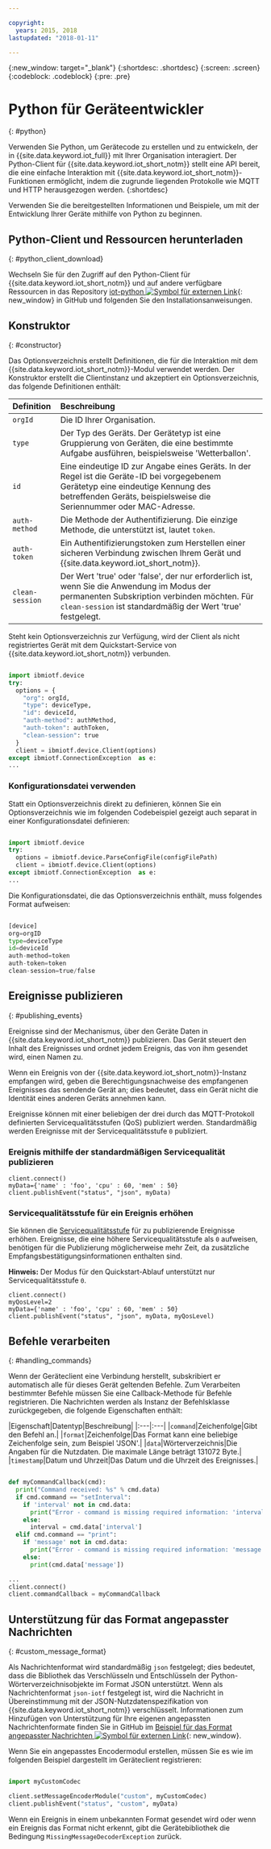 ```yaml
---

copyright:
  years: 2015, 2018
lastupdated: "2018-01-11"

---
```


{:new_window: target="_blank"}
{:shortdesc: .shortdesc}
{:screen: .screen}
{:codeblock: .codeblock}
{:pre: .pre}


# Python für Geräteentwickler
{: #python}

Verwenden Sie Python, um Gerätecode zu erstellen und zu entwickeln, der in {{site.data.keyword.iot_full}} mit Ihrer Organisation interagiert. Der Python-Client für {{site.data.keyword.iot_short_notm}} stellt eine API bereit, die eine einfache Interaktion mit {{site.data.keyword.iot_short_notm}}-Funktionen ermöglicht, indem die zugrunde liegenden Protokolle wie MQTT und HTTP herausgezogen werden.
{:shortdesc}

Verwenden Sie die bereitgestellten Informationen und Beispiele, um mit der Entwicklung Ihrer Geräte mithilfe von Python zu beginnen.

## Python-Client und Ressourcen herunterladen
{: #python_client_download}

Wechseln Sie für den Zugriff auf den Python-Client für {{site.data.keyword.iot_short_notm}} und auf andere verfügbare Ressourcen in das Repository [iot-python ![Symbol für externen Link](../../../../icons/launch-glyph.svg "Symbol für externen Link")](https://github.com/ibm-watson-iot/iot-python){: new_window} in GitHub und folgenden Sie den Installationsanweisungen.

## Konstruktor
{: #constructor}

Das Optionsverzeichnis erstellt Definitionen, die für die Interaktion mit dem {{site.data.keyword.iot_short_notm}}-Modul verwendet werden. Der Konstruktor erstellt die Clientinstanz und akzeptiert ein Optionsverzeichnis, das folgende Definitionen enthält:

|Definition|Beschreibung |
|:---|:---|
|`orgId`|Die ID Ihrer Organisation.|
|`type`|Der Typ des Geräts. Der Gerätetyp ist eine Gruppierung von Geräten, die eine bestimmte Aufgabe ausführen, beispielsweise 'Wetterballon'.|
|`id`|Eine eindeutige ID zur Angabe eines Geräts. In der Regel ist die Geräte-ID bei vorgegebenem Gerätetyp eine eindeutige Kennung des betreffenden Geräts, beispielsweise die Seriennummer oder MAC-Adresse.|
|`auth-method`|Die Methode der Authentifizierung. Die einzige Methode, die unterstützt ist, lautet `token`.|
|`auth-token`|Ein Authentifizierungstoken zum Herstellen einer sicheren Verbindung zwischen Ihrem Gerät und {{site.data.keyword.iot_short_notm}}.|
|`clean-session`|Der Wert 'true' oder 'false', der nur erforderlich ist, wenn Sie die Anwendung im Modus der permanenten Subskription verbinden möchten. Für `clean-session` ist standardmäßig der Wert 'true' festgelegt.|

Steht kein Optionsverzeichnis zur Verfügung, wird der Client als nicht registriertes Gerät mit dem Quickstart-Service von {{site.data.keyword.iot_short_notm}} verbunden.

```python

import ibmiotf.device
try:
  options = {
    "org": orgId,
    "type": deviceType,
    "id": deviceId,
    "auth-method": authMethod,
    "auth-token": authToken,
    "clean-session": true
  }
  client = ibmiotf.device.Client(options)
except ibmiotf.ConnectionException  as e:
...
```

### Konfigurationsdatei verwenden

Statt ein Optionsverzeichnis direkt zu definieren, können Sie ein Optionsverzeichnis wie im folgenden Codebeispiel gezeigt auch separat in einer Konfigurationsdatei definieren:

```python

import ibmiotf.device
try:
  options = ibmiotf.device.ParseConfigFile(configFilePath)
  client = ibmiotf.device.Client(options)
except ibmiotf.ConnectionException  as e:
...
```

Die Konfigurationsdatei, die das Optionsverzeichnis enthält, muss folgendes Format aufweisen:

```python

[device]
org=orgID
type=deviceType
id=deviceId
auth-method=token
auth-token=token
clean-session=true/false
```

## Ereignisse publizieren
{: #publishing_events}

Ereignisse sind der Mechanismus, über den Geräte Daten in {{site.data.keyword.iot_short_notm}} publizieren. Das Gerät steuert den Inhalt des Ereignisses und ordnet jedem Ereignis, das von ihm gesendet wird, einen Namen zu.

Wenn ein Ereignis von der {{site.data.keyword.iot_short_notm}}-Instanz empfangen wird, geben die Berechtigungsnachweise des empfangenen Ereignisses das sendende Gerät an; dies bedeutet, dass ein Gerät nicht die Identität eines anderen Geräts annehmen kann.

Ereignisse können mit einer beliebigen der drei durch das MQTT-Protokoll definierten Servicequalitätsstufen (QoS) publiziert werden.  Standardmäßig werden Ereignisse mit der Servicequalitätsstufe `0` publiziert.

### Ereignis mithilfe der standardmäßigen Servicequalität publizieren

```
client.connect()
myData={'name' : 'foo', 'cpu' : 60, 'mem' : 50}
client.publishEvent("status", "json", myData)
```

### Servicequalitätsstufe für ein Ereignis erhöhen

Sie können die [Servicequalitätsstufe](../../reference/mqtt/index.html#qos-levels) für zu publizierende Ereignisse erhöhen. Ereignisse, die eine höhere Servicequalitätsstufe als `0` aufweisen, benötigen für die Publizierung möglicherweise mehr Zeit, da zusätzliche Empfangsbestätigungsinformationen enthalten sind.

**Hinweis:** Der Modus für den Quickstart-Ablauf unterstützt nur Servicequalitätsstufe `0`.

```
client.connect()
myQosLevel=2
myData={'name' : 'foo', 'cpu' : 60, 'mem' : 50}
client.publishEvent("status", "json", myData, myQosLevel)
```
## Befehle verarbeiten
{: #handling_commands}

Wenn der Geräteclient eine Verbindung herstellt, subskribiert er automatisch alle für dieses Gerät geltenden Befehle. Zum Verarbeiten bestimmter Befehle müssen Sie eine Callback-Methode für Befehle registrieren. Die Nachrichten werden als Instanz der Befehlsklasse zurückgegeben, die folgende Eigenschaften enthält:

|Eigenschaft|Datentyp|Beschreibung|
|:---|:---|
|`command`|Zeichenfolge|Gibt den Befehl an.|
|`format`|Zeichenfolge|Das Format kann eine beliebige Zeichenfolge sein, zum Beispiel 'JSON'.|
|`data`|Wörterverzeichnis|Die Angaben für die Nutzdaten. Die maximale Länge beträgt 131072 Byte.|
|`timestamp`|Datum und Uhrzeit|Das Datum und die Uhrzeit des Ereignisses.|


```python

def myCommandCallback(cmd):
  print("Command received: %s" % cmd.data)
  if cmd.command == "setInterval":
    if 'interval' not in cmd.data:
      print("Error - command is missing required information: 'interval'")
    else:
      interval = cmd.data['interval']
  elif cmd.command == "print":
    if 'message' not in cmd.data:
      print("Error - command is missing required information: 'message'")
    else:
      print(cmd.data['message'])

...
client.connect()
client.commandCallback = myCommandCallback
```

## Unterstützung für das Format angepasster Nachrichten
{: #custom_message_format}

Als Nachrichtenformat wird standardmäßig ``json`` festgelegt; dies bedeutet, dass die Bibliothek das Verschlüsseln und Entschlüsseln der Python-Wörterverzeichnisobjekte im Format JSON unterstützt. Wenn als Nachrichtenformat ``json-iotf`` festgelegt ist, wird die Nachricht in Übereinstimmung mit der JSON-Nutzdatenspezifikation von {{site.data.keyword.iot_short_notm}} verschlüsselt. Informationen zum Hinzufügen von Unterstützung für Ihre eigenen angepassten Nachrichtenformate finden Sie in GitHub im [Beispiel für das Format angepasster Nachrichten ![Symbol für externen Link](../../../../icons/launch-glyph.svg "Symbol für externen Link")](https://github.com/ibm-watson-iot/iot-python/tree/master/samples/customMessageFormat){: new_window}.

Wenn Sie ein angepasstes Encodermodul erstellen, müssen Sie es wie im folgenden Beispiel dargestellt im Geräteclient registrieren:

```python

import myCustomCodec

client.setMessageEncoderModule("custom", myCustomCodec)
client.publishEvent("status", "custom", myData)
```
Wenn ein Ereignis in einem unbekannten Format gesendet wird oder wenn ein Ereignis das Format nicht erkennt, gibt die Gerätebibliothek die Bedingung ``MissingMessageDecoderException`` zurück.
